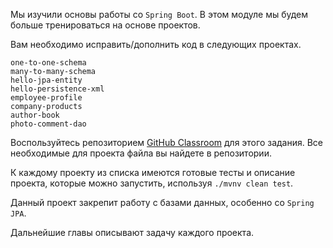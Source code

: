 <p>Мы изучили основы работы со <code>Spring Boot</code>. В этом модуле мы будем больше тренироваться на основе проектов.</p>

<p>Вам необходимо исправить/дополнить код в следующих проектах.</p>

<pre><code>one-to-one-schema  
many-to-many-schema  
hello-jpa-entity 
hello-persistence-xml   
employee-profile 
company-products 
author-book  
photo-comment-dao  
</code></pre>

<p>Воспользуйтесь репозиторием <a href="https://classroom.github.com/a/qbixeUCu" rel="noopener noreferrer nofollow" target="_blank">GitHub Classroom</a> для этого задания. Все необходимые для проекта файла вы найдете в репозитории.</p>

<p>К каждому проекту из списка имеются готовые тесты и описание проекта, которые можно запустить, используя <code>./mvnv clean test</code>.</p>

<p>Данный проект закрепит работу с базами данных, особенно со <code>Spring JPA</code>.</p>

<p>Дальнейшие главы описывают задачу каждого проекта.</p>